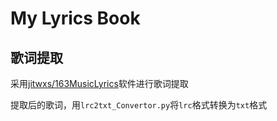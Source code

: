 # My Lyrics Book

## 歌词提取

采用[jitwxs/163MusicLyrics](https://github.com/jitwxs/163MusicLyrics)软件进行歌词提取

提取后的歌词，用`lrc2txt_Convertor.py`将`lrc`格式转换为`txt`格式